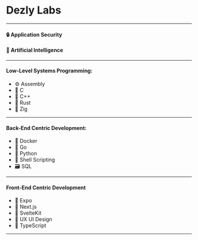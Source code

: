 # Dezly Labs
_______________________________________________________________________________
#### 🔒 Application Security
#### 🤖 Artificial Intelligence
_______________________________________________________________________________
#### Low-Level Systems Programming:

- ⚙️ Assembly
- 🔹 C
- 🔷 C++
- 🦀 Rust
- 🦎 Zig
_______________________________________________________________________________
#### Back-End Centric Development:

- 🐳 Docker
- 🐹 Go
- 🐍 Python
- 🐚 Shell Scripting
- 🗃️ SQL
_______________________________________________________________________________
#### Front-End Centric Development

- 📱 Expo
- 🌆 Next.js
- 🌇 SvelteKit
- 🎨 UX UI Design
- 📜 TypeScript
_______________________________________________________________________________
